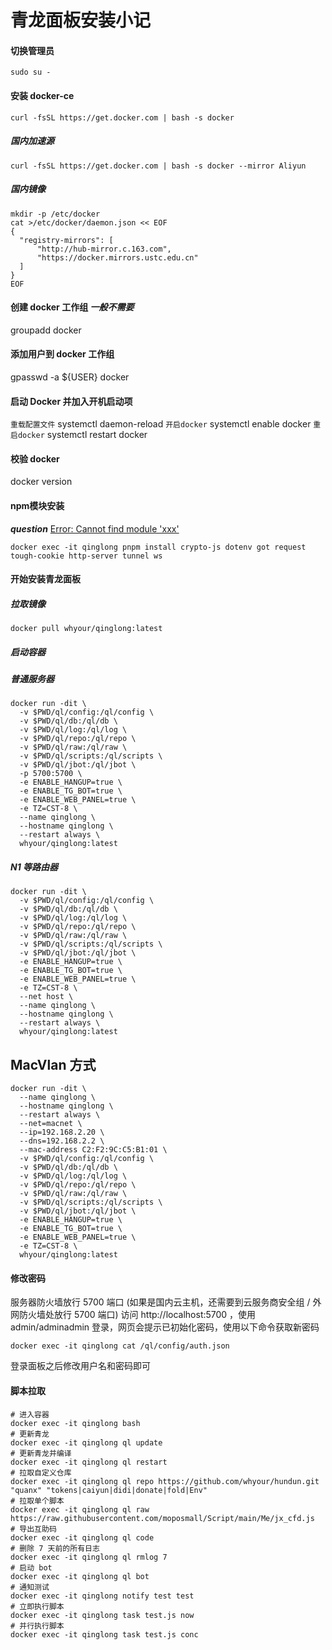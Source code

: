 # 青龙面板安装小记


<!--more-->

#### 切换管理员
```
sudo su -
```

#### 安装 docker-ce
```
curl -fsSL https://get.docker.com | bash -s docker
```
##### 国内加速源
```
curl -fsSL https://get.docker.com | bash -s docker --mirror Aliyun
```
##### 国内镜像
```
mkdir -p /etc/docker
cat >/etc/docker/daemon.json << EOF
{
  "registry-mirrors": [
      "http://hub-mirror.c.163.com",
      "https://docker.mirrors.ustc.edu.cn"
  ]
}
EOF
```
#### 创建 docker 工作组   *一般不需要*
groupadd docker

#### 添加用户到 docker 工作组
gpasswd -a ${USER} docker

#### 启动 Docker 并加入开机启动项
`重载配置文件`
systemctl daemon-reload
`开启docker`
systemctl enable docker
`重启docker`
systemctl restart docker

#### 校验 docker
docker version

#### npm模块安装
***question***
<u>Error: Cannot find module 'xxx'</u>

```
docker exec -it qinglong pnpm install crypto-js dotenv got request tough-cookie http-server tunnel ws
```
#### 开始安装青龙面板
##### 拉取镜像
```
docker pull whyour/qinglong:latest
```

##### 启动容器
#####  普通服务器
```
docker run -dit \
  -v $PWD/ql/config:/ql/config \
  -v $PWD/ql/db:/ql/db \
  -v $PWD/ql/log:/ql/log \
  -v $PWD/ql/repo:/ql/repo \
  -v $PWD/ql/raw:/ql/raw \
  -v $PWD/ql/scripts:/ql/scripts \
  -v $PWD/ql/jbot:/ql/jbot \
  -p 5700:5700 \
  -e ENABLE_HANGUP=true \
  -e ENABLE_TG_BOT=true \
  -e ENABLE_WEB_PANEL=true \
  -e TZ=CST-8 \
  --name qinglong \
  --hostname qinglong \
  --restart always \
  whyour/qinglong:latest
```
#####   N1 等路由器
```
docker run -dit \
  -v $PWD/ql/config:/ql/config \
  -v $PWD/ql/db:/ql/db \
  -v $PWD/ql/log:/ql/log \
  -v $PWD/ql/repo:/ql/repo \
  -v $PWD/ql/raw:/ql/raw \
  -v $PWD/ql/scripts:/ql/scripts \
  -v $PWD/ql/jbot:/ql/jbot \
  -e ENABLE_HANGUP=true \
  -e ENABLE_TG_BOT=true \
  -e ENABLE_WEB_PANEL=true \
  -e TZ=CST-8 \
  --net host \
  --name qinglong \
  --hostname qinglong \
  --restart always \
  whyour/qinglong:latest
```
## MacVlan 方式
```
docker run -dit \
  --name qinglong \
  --hostname qinglong \
  --restart always \
  --net=macnet \
  --ip=192.168.2.20 \
  --dns=192.168.2.2 \
  --mac-address C2:F2:9C:C5:B1:01 \
  -v $PWD/ql/config:/ql/config \
  -v $PWD/ql/db:/ql/db \
  -v $PWD/ql/log:/ql/log \
  -v $PWD/ql/repo:/ql/repo \
  -v $PWD/ql/raw:/ql/raw \
  -v $PWD/ql/scripts:/ql/scripts \
  -v $PWD/ql/jbot:/ql/jbot \
  -e ENABLE_HANGUP=true \
  -e ENABLE_TG_BOT=true \
  -e ENABLE_WEB_PANEL=true \
  -e TZ=CST-8 \
  whyour/qinglong:latest
```
#### 修改密码
服务器防火墙放行 5700 端口 (如果是国内云主机，还需要到云服务商安全组 / 外网防火墙处放行 5700 端口)
访问 http://localhost:5700 ，使用 admin/adminadmin 登录，网页会提示已初始化密码，使用以下命令获取新密码
```
docker exec -it qinglong cat /ql/config/auth.json
```
登录面板之后修改用户名和密码即可

#### 脚本拉取
```
# 进入容器
docker exec -it qinglong bash
# 更新青龙
docker exec -it qinglong ql update
# 更新青龙并编译
docker exec -it qinglong ql restart
# 拉取自定义仓库
docker exec -it qinglong ql repo https://github.com/whyour/hundun.git "quanx" "tokens|caiyun|didi|donate|fold|Env"
# 拉取单个脚本
docker exec -it qinglong ql raw https://raw.githubusercontent.com/moposmall/Script/main/Me/jx_cfd.js
# 导出互助码
docker exec -it qinglong ql code
# 删除 7 天前的所有日志
docker exec -it qinglong ql rmlog 7
# 启动 bot
docker exec -it qinglong ql bot
# 通知测试
docker exec -it qinglong notify test test
# 立即执行脚本
docker exec -it qinglong task test.js now
# 并行执行脚本
docker exec -it qinglong task test.js conc
```
